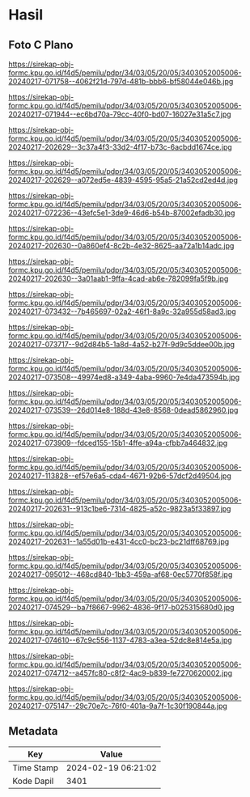 # Hasil

## Foto C Plano

https://sirekap-obj-formc.kpu.go.id/f4d5/pemilu/pdpr/34/03/05/20/05/3403052005006-20240217-071758--4062f21d-797d-481b-bbb6-bf58044e046b.jpg

https://sirekap-obj-formc.kpu.go.id/f4d5/pemilu/pdpr/34/03/05/20/05/3403052005006-20240217-071944--ec6bd70a-79cc-40f0-bd07-16027e31a5c7.jpg

https://sirekap-obj-formc.kpu.go.id/f4d5/pemilu/pdpr/34/03/05/20/05/3403052005006-20240217-202629--3c37a4f3-33d2-4f17-b73c-6acbdd1674ce.jpg

https://sirekap-obj-formc.kpu.go.id/f4d5/pemilu/pdpr/34/03/05/20/05/3403052005006-20240217-202629--a072ed5e-4839-4595-95a5-21a52cd2ed4d.jpg

https://sirekap-obj-formc.kpu.go.id/f4d5/pemilu/pdpr/34/03/05/20/05/3403052005006-20240217-072236--43efc5e1-3de9-46d6-b54b-87002efadb30.jpg

https://sirekap-obj-formc.kpu.go.id/f4d5/pemilu/pdpr/34/03/05/20/05/3403052005006-20240217-202630--0a860ef4-8c2b-4e32-8625-aa72a1b14adc.jpg

https://sirekap-obj-formc.kpu.go.id/f4d5/pemilu/pdpr/34/03/05/20/05/3403052005006-20240217-202630--3a01aab1-9ffa-4cad-ab6e-782099fa5f9b.jpg

https://sirekap-obj-formc.kpu.go.id/f4d5/pemilu/pdpr/34/03/05/20/05/3403052005006-20240217-073432--7b465697-02a2-46f1-8a9c-32a955d58ad3.jpg

https://sirekap-obj-formc.kpu.go.id/f4d5/pemilu/pdpr/34/03/05/20/05/3403052005006-20240217-073717--9d2d84b5-1a8d-4a52-b27f-9d9c5ddee00b.jpg

https://sirekap-obj-formc.kpu.go.id/f4d5/pemilu/pdpr/34/03/05/20/05/3403052005006-20240217-073508--49974ed8-a349-4aba-9960-7e4da473594b.jpg

https://sirekap-obj-formc.kpu.go.id/f4d5/pemilu/pdpr/34/03/05/20/05/3403052005006-20240217-073539--26d014e8-188d-43e8-8568-0dead5862960.jpg

https://sirekap-obj-formc.kpu.go.id/f4d5/pemilu/pdpr/34/03/05/20/05/3403052005006-20240217-073909--fdced155-15b1-4ffe-a94a-cfbb7a464832.jpg

https://sirekap-obj-formc.kpu.go.id/f4d5/pemilu/pdpr/34/03/05/20/05/3403052005006-20240217-113828--ef57e6a5-cda4-4671-92b6-57dcf2d49504.jpg

https://sirekap-obj-formc.kpu.go.id/f4d5/pemilu/pdpr/34/03/05/20/05/3403052005006-20240217-202631--913c1be6-7314-4825-a52c-9823a5f33897.jpg

https://sirekap-obj-formc.kpu.go.id/f4d5/pemilu/pdpr/34/03/05/20/05/3403052005006-20240217-202631--1a55d01b-e431-4cc0-bc23-bc21dff68769.jpg

https://sirekap-obj-formc.kpu.go.id/f4d5/pemilu/pdpr/34/03/05/20/05/3403052005006-20240217-095012--468cd840-1bb3-459a-af68-0ec5770f858f.jpg

https://sirekap-obj-formc.kpu.go.id/f4d5/pemilu/pdpr/34/03/05/20/05/3403052005006-20240217-074529--ba7f8667-9962-4836-9f17-b025315680d0.jpg

https://sirekap-obj-formc.kpu.go.id/f4d5/pemilu/pdpr/34/03/05/20/05/3403052005006-20240217-074610--67c9c556-1137-4783-a3ea-52dc8e814e5a.jpg

https://sirekap-obj-formc.kpu.go.id/f4d5/pemilu/pdpr/34/03/05/20/05/3403052005006-20240217-074712--a457fc80-c8f2-4ac9-b839-fe7270620002.jpg

https://sirekap-obj-formc.kpu.go.id/f4d5/pemilu/pdpr/34/03/05/20/05/3403052005006-20240217-075147--29c70e7c-76f0-401a-9a7f-1c30f190844a.jpg


## Metadata

| Key        | Value               |
| ---------- | ------------------- |
| Time Stamp | 2024-02-19 06:21:02 |
| Kode Dapil | 3401                |



